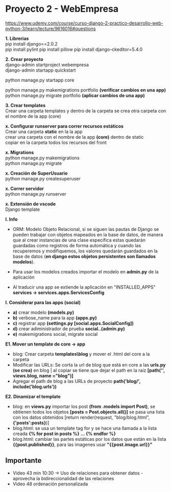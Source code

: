 # Proyecto 2 - WebEmpresa  
https://www.udemy.com/course/curso-django-2-practico-desarrollo-web-python-3/learn/lecture/9616016#questions

**1. Librerias**  
pip install django==2.0.2  
pip install pylint
pip install pillow
pip install django-ckeditor=5.4.0

**2. Crear proyecto**  
django-admin startproject webempresa  
django-admin startapp quickstart   

python manage.py startapp core     
  
python manage.py makemigrations portfolio **(verificar cambios en una app)**  
python manage.py migrate portfolio **(aplicar cambios de una app)**  
    

**3. Crear templates**  
Crear una carpeta templates y dentro de la carpeta se crea otra carpeta con el nombre de la app (core)  


**x. Configurar runserver para correr recursos estáticos**  
Crear una carpeta **static** en la la app  
crear una carpeta con el nombre de la app **(core)** dentro de static  
copiar en la carpeta todos los recursos del front  

**x. Migrations**  
python manage.py makemigrations  
python manage.py migrate  

**x. Creación de SuperUsuario**  
python manage.py createsuperuser 

**x. Correr servidor**  
python manage.py runserver

**x. Extensión de vscode**  
Django template  
  
  
  
**I. Info**  
- ORM: Modelo Objeto Relacional, si se siguen las pautas de Django se pueden trabajar con objetos 
mapeados en la base de datos, de manera que al crear instancias de una clase específica estas quedarán guardadas 
como registros de forma automática y cuando las recuperemos y modifiquemos, los valores quedarán guardados en la 
base de datos (**en django estos objetos persistentes son llamados modelos**).   
  
- Para usar los modelos creados importar el modelo en **admin.py** de la aplicación  
  
- Al traducir una app se extiende la aplicación en "INSTALLED_APPS" **services ->  services.apps.ServicesConfig**  

**I. Considerar para las apps (social)**  
- **a)** crear modelo **(models.py)**   
- **b)** verbose_name para la app **(apps.py)**   
- **c)** registrar app **(settings.py [social.apps.SocialConfig])**   
- **d)** crear adiministrador de prueba **social..(admin.py)** 
- **e)** makemigrations social, migrate social  
  
  

**E1. Mover un template de core -> app**  
- blog: Crear carpeta **templates\blog**  y mover el .html del core a la carpeta  
- Modificar las URLs: Se corta la url de blog que está en core a las **urls.py (se crea)** en blog | al 
copiar se tiene que dejar el path en la raiz **[path('', views.blog, name ="blog")]**  
- Agregar el path de blog a las URLs de proyecto **path('blog/', include('blog.urls'))**  

**E2. Dinamizar el template**   
- blog: en **views.py** importar los post **(from .models import Post)**, se obtienen 
todos los objetos **[posts = Post.objects.all()]** se pasa una lista con los datos obtenidos [return render(request, "blog/blog.html",**{'posts':posts}**)]
- blog.html: se usa un template tag for y se hace una llamada a la lista creada **{% for post in posts %} ...   {% endfor %}**  
- blog.html: cambiar las partes estáticas por los datos que están en la lista  **{{post.published}}**, para las imagenes usar **"{{post.image.url}}"**  
  
## Importante
- Video 43 min 10:30 -> Uso de relaciones para obtener datos  - aprovecha la bidireccionalidad de las relaciones  
- Video 48 ordenación personalizada   


